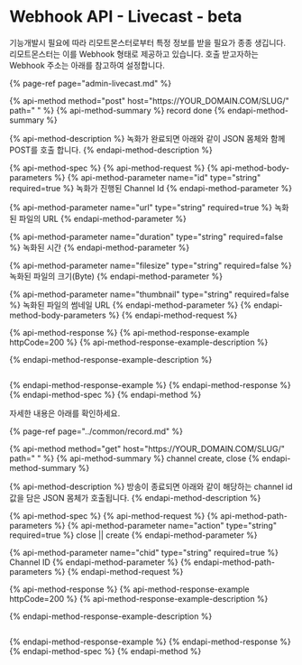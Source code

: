 # Webhook API - Livecast - beta

기능개발시 필요에 따라 리모트몬스터로부터 특정 정보를 받을 필요가 종종 생깁니다. 리모트몬스터는 이를 Webhook 형태로 제공하고 있습니다. 호출 받고자하는 Webhook 주소는 아래를 참고하여 설정합니다.

{% page-ref page="admin-livecast.md" %}

{% api-method method="post" host="https://YOUR\_DOMAIN.COM/SLUG/" path=" " %}
{% api-method-summary %}
 record done
{% endapi-method-summary %}

{% api-method-description %}
 녹화가 완료되면 아래와 같이 JSON 몸체와 함께 POST를 호출 합니다. 
{% endapi-method-description %}

{% api-method-spec %}
{% api-method-request %}
{% api-method-body-parameters %}
{% api-method-parameter name="id" type="string" required=true %}
녹화가 진행된 Channel Id
{% endapi-method-parameter %}

{% api-method-parameter name="url" type="string" required=true %}
녹화된 파일의 URL
{% endapi-method-parameter %}

{% api-method-parameter name="duration" type="string" required=false %}
녹화된 시간
{% endapi-method-parameter %}

{% api-method-parameter name="filesize" type="string" required=false %}
녹화된 파일의 크기\(Byte\)
{% endapi-method-parameter %}

{% api-method-parameter name="thumbnail" type="string" required=false %}
녹화된 파일의 썸네일 URL
{% endapi-method-parameter %}
{% endapi-method-body-parameters %}
{% endapi-method-request %}

{% api-method-response %}
{% api-method-response-example httpCode=200 %}
{% api-method-response-example-description %}

{% endapi-method-response-example-description %}

```

```
{% endapi-method-response-example %}
{% endapi-method-response %}
{% endapi-method-spec %}
{% endapi-method %}

자세한 내용은 아래를 확인하세요.

{% page-ref page="../common/record.md" %}

{% api-method method="get" host="https://YOUR\_DOMAIN.COM/SLUG/" path=" " %}
{% api-method-summary %}
 channel create, close
{% endapi-method-summary %}

{% api-method-description %}
 방송이 종료되면 아래와 같이 해당하는 channel id값을 담은 JSON 몸체가 호출됩니다.
{% endapi-method-description %}

{% api-method-spec %}
{% api-method-request %}
{% api-method-path-parameters %}
{% api-method-parameter name="action" type="string" required=true %}
close \|\| create
{% endapi-method-parameter %}

{% api-method-parameter name="chid" type="string" required=true %}
Channel ID
{% endapi-method-parameter %}
{% endapi-method-path-parameters %}
{% endapi-method-request %}

{% api-method-response %}
{% api-method-response-example httpCode=200 %}
{% api-method-response-example-description %}

{% endapi-method-response-example-description %}

```

```
{% endapi-method-response-example %}
{% endapi-method-response %}
{% endapi-method-spec %}
{% endapi-method %}



